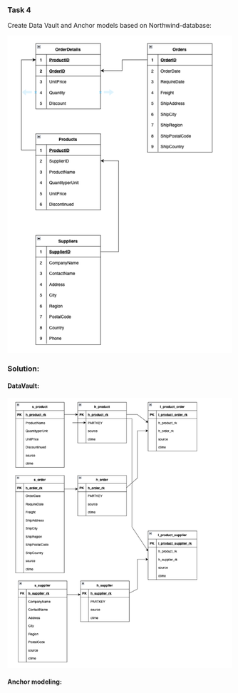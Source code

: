 ### Task 4

Create Data Vault and Anchor models based on Northwind-database:

![Northwind database](https://github.com/Annassie/dw_designing_and_ETL/blob/task_4/Anna_Niukkanen_task_4/images/Northwind_db.png)



### Solution:


#### DataVault:

![Northwind database](https://github.com/Annassie/dw_designing_and_ETL/blob/task_4/Anna_Niukkanen_task_4/images/DataVault_task4.png)



#### Anchor modeling:
